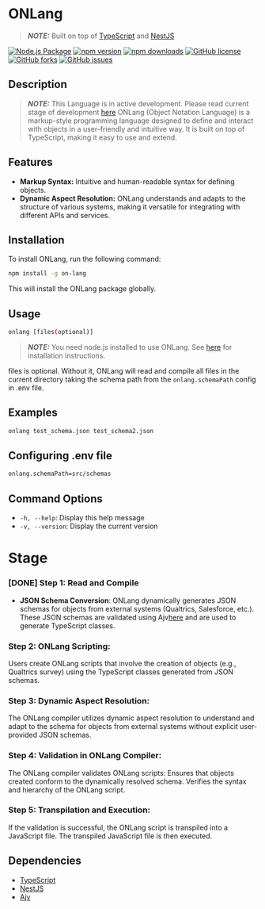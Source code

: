 [npm]: https://www.npmjs.com/package/on-lang
[github]: https://github.com/rajatasusual/on-lang
[readme]: https://github.com/rajatasusual/on-lang/blob/main/README.md
[twitter]: https://twitter.com/rajatasusual

# ONLang

> **_NOTE:_** Built on top of [TypeScript](https://www.typescriptlang.org/) and [NestJS](https://nestjs.com/)

[![Node.js Package](https://github.com/rajatasusual/on-lang/actions/workflows/npm-test.yml/badge.svg)](https://github.com/rajatasusual/on-lang/actions/workflows/npm-test.yml)
[![npm version](https://img.shields.io/npm/v/on-lang.svg)](https://www.npmjs.com/package/on-lang)
[![npm downloads](https://img.shields.io/npm/dm/on-lang.svg)](https://www.npmjs.com/package/on-lang)
[![GitHub license](https://img.shields.io/github/license/rajatasusual/on-lang.svg)](https://github.com/rajatasusual/on-lang/blob/main/LICENSE)
[![GitHub forks](https://img.shields.io/github/forks/rajatasusual/on-lang)](https://github.com/rajatasusual/on-lang/network)
[![GitHub issues](https://img.shields.io/github/issues/rajatasusual/on-lang)](https://github.com/rajatasusual/on-lang/issues)

## Description
> **_NOTE:_**  This Language is in active development. Please read current stage of development [here](#stage)
ONLang (Object Notation Language) is a markup-style programming language designed to define and interact with objects in a user-friendly and intuitive way. It is built on top of TypeScript, making it easy to use and extend.

## Features

- **Markup Syntax:** Intuitive and human-readable syntax for defining objects.
- **Dynamic Aspect Resolution:** ONLang understands and adapts to the structure of various systems, making it versatile for integrating with different APIs and services.

## Installation

To install ONLang, run the following command:

```bash
npm install -g on-lang
```
This will install the ONLang package globally. 

## Usage

```bash
onlang [files(optional)]
```

> **_NOTE:_** You need node.js installed to use ONLang. See [here](https://nodejs.org/en/download/) for installation instructions.

files is optional. Without it, ONLang will read and compile all files in the current directory taking the schema path from the `onlang.schemaPath` config in .env file.


## Examples

```bash
onlang test_schema.json test_schema2.json
```

## Configuring .env file
```bash
onlang.schemaPath=src/schemas
```

## Command Options

- `-h, --help`: Display this help message
- `-v, --version`: Display the current version


# Stage
### [DONE] Step 1: Read and Compile
- **JSON Schema Conversion**:
ONLang dynamically generates JSON schemas for objects from external systems (Qualtrics, Salesforce, etc.).
These JSON schemas are validated using Ajv[here](https://github.com/ajv-validator/ajv) and are used to generate TypeScript classes.

### Step 2: ONLang Scripting:
Users create ONLang scripts that involve the creation of objects (e.g., Qualtrics survey) using the TypeScript classes generated from JSON schemas.

### Step 3: Dynamic Aspect Resolution:
The ONLang compiler utilizes dynamic aspect resolution to understand and adapt to the schema for objects from external systems without explicit user-provided JSON schemas.

### Step 4: Validation in ONLang Compiler:
The ONLang compiler validates ONLang scripts:
Ensures that objects created conform to the dynamically resolved schema.
Verifies the syntax and hierarchy of the ONLang script.

### Step 5: Transpilation and Execution:
If the validation is successful, the ONLang script is transpiled into a JavaScript file.
The transpiled JavaScript file is then executed.

## Dependencies

- [TypeScript](https://www.typescriptlang.org/)
- [NestJS](https://nestjs.com/)
- [Ajv](https://github.com/ajv-validator/ajv)